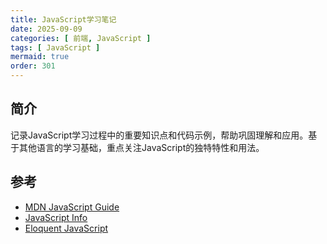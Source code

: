 ```yaml
---
title: JavaScript学习笔记
date: 2025-09-09
categories: [ 前端, JavaScript ]
tags: [ JavaScript ]
mermaid: true
order: 301
---
```


## 简介

记录JavaScript学习过程中的重要知识点和代码示例，帮助巩固理解和应用。基于其他语言的学习基础，重点关注JavaScript的独特特性和用法。

## 参考

- [MDN JavaScript Guide](https://developer.mozilla.org/zh-CN/docs/Web/JavaScript/Guide)
- [JavaScript Info](https://javascript.info/)
- [Eloquent JavaScript](https://eloquentjavascript.net/)
